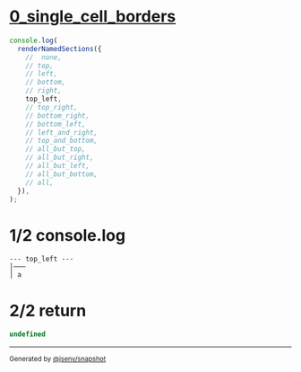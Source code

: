 # [0_single_cell_borders](../../table_1_cell.test.mjs#L115)

```js
console.log(
  renderNamedSections({
    //  none,
    // top,
    // left,
    // bottom,
    // right,
    top_left,
    // top_right,
    // bottom_right,
    // bottom_left,
    // left_and_right,
    // top_and_bottom,
    // all_but_top,
    // all_but_right,
    // all_but_left,
    // all_but_bottom,
    // all,
  }),
);
```

# 1/2 console.log

```console
--- top_left ---
│───
│ a 

```

# 2/2 return

```js
undefined
```

---

<sub>
  Generated by <a href="https://github.com/jsenv/core/tree/main/packages/independent/snapshot">@jsenv/snapshot</a>
</sub>
